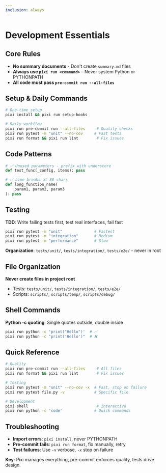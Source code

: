 ```yaml
---
inclusion: always
---
```


# Development Essentials

## Core Rules

- **No summary documents** - Don't create `summary.md` files
- **Always use `pixi run <command>`** - Never system Python or PYTHONPATH
- **All code must pass `pre-commit run --all-files`**

## Setup & Daily Commands

```bash
# One-time setup
pixi install && pixi run setup-hooks

# Daily workflow  
pixi run pre-commit run --all-files     # Quality checks
pixi run pytest -m "unit" --no-cov     # Fast tests
pixi run format && pixi run lint        # Fix issues
```

## Code Patterns

```python
# ✅ Unused parameters - prefix with underscore
def test_func(_config, items): pass

# ✅ Line breaks at 88 chars
def long_function_name(
    param1, param2, param3
): pass
```

## Testing

**TDD**: Write failing tests first, test real interfaces, fail fast

```bash
pixi run pytest -m "unit"              # Fastest
pixi run pytest -m "integration"       # Medium  
pixi run pytest -m "performance"       # Slow
```

**Organization**: `tests/unit/`, `tests/integration/`, `tests/e2e/` - never in root

## File Organization

**Never create files in project root**
- Tests: `tests/unit/`, `tests/integration/`, `tests/e2e/`
- Scripts: `scripts/`, `scripts/temp/`, `scripts/debug/`

## Shell Commands

**Python -c quoting**: Single quotes outside, double inside
```bash
pixi run python -c 'print("Hello")'  # ✅
pixi run python -c "print('Hello')"  # ❌
```

## Quick Reference

```bash
# Quality
pixi run pre-commit run --all-files     # All files
pixi run format && pixi run lint        # Fix issues

# Testing  
pixi run pytest -m "unit" --no-cov -x  # Fast, stop on failure
pixi run pytest file.py -v             # Specific file

# Development
pixi shell                              # Interactive
pixi run python -c 'code'              # Quick commands
```

## Troubleshooting

- **Import errors**: `pixi install`, never PYTHONPATH
- **Pre-commit fails**: `pixi run format`, fix manually, retry
- **Test failures**: Use `-v` verbose, `-x` stop on failure

**Key**: Pixi manages everything, pre-commit enforces quality, tests drive design.
